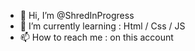 - 👋 Hi, I’m @ShredInProgress
- 🌱 I’m currently learning : Html / Css / JS
- 📫 How to reach me : on this account


<!---
ShredInProgress/ShredInProgress is a ✨ special ✨ repository because its `README.md` (this file) appears on your GitHub profile.
You can click the Preview link to take a look at your changes.
--->
